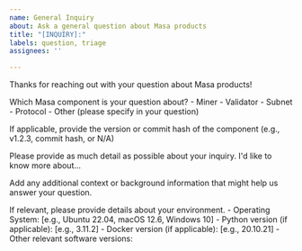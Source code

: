 ```yaml
---
name: General Inquiry
about: Ask a general question about Masa products
title: "[INQUIRY]:"
labels: question, triage
assignees: ''

---
```


Thanks for reaching out with your question about Masa products!

Which Masa component is your question about?
        - Miner
        - Validator
        - Subnet
        - Protocol
        - Other (please specify in your question)
  
If applicable, provide the version or commit hash of the component (e.g., v1.2.3, commit hash, or N/A)

Please provide as much detail as possible about your inquiry.
I'd like to know more about...

Add any additional context or background information that might help us answer your question.

If relevant, please provide details about your environment.
        - Operating System: [e.g., Ubuntu 22.04, macOS 12.6, Windows 10]
        - Python version (if applicable): [e.g., 3.11.2]
        - Docker version (if applicable): [e.g., 20.10.21]
        - Other relevant software versions:
